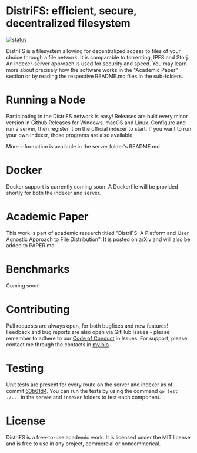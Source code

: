# DistriFS: efficient, secure, decentralized filesystem

[![status](https://joss.theoj.org/papers/af09fee13984aa8fc8dc2c5cf062756e/status.svg)](https://joss.theoj.org/papers/af09fee13984aa8fc8dc2c5cf062756e)

DistriFS is a filesystem allowing for decentralized access to files of your choice through a file network. It is comparable to torrenting, IPFS and Storj. An indexer-server approach is used for security and speed. You may learn more about precisely how the software works in the "Academic Paper" section or by reading the respective README.md files in the sub-folders.

# Running a Node
Participating in the DistriFS network is easy! Releases are built every minor version in Github Releases for Windows, macOS and Linux. Configure and run a server, then register it on the official indexer to start. If you want to run your own indexer, those programs are also available.

More information is available in the server folder's README.md

# Docker
Docker support is currently coming soon. A Dockerfile will be provided shortly for both the indexer and server.

# Academic Paper
This work is part of academic research titled "DistriFS: A Platform and User Agnostic Approach to File Distribution". It is posted on arXiv and will also be added to PAPER.md

# Benchmarks
Coming soon!

# Contributing
Pull requests are always open, for both bugfixes and new features! Feedback and bug reports are also open via GitHub Issues - please remember to adhere to our [Code of Conduct](CODE_OF_CONDUCT.md) in Issues. For support, please contact me through the contacts in [my bio](https://github.com/JIBSIL).

# Testing
Unit tests are present for every route on the server and indexer as of commit [63b61d4](https://github.com/JIBSIL/DistriFS/commit/63b61d4071a62edf792db49daf30bfe8cf866702). You can run the tests by using the command `go test ./...` in the `server` and `indexer` folders to test each component.

# License
DistriFS is a free-to-use academic work. It is licensed under the MIT license and is free to use in any project, commercial or noncommerical.
